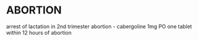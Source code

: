 # ABORTION

arrest of lactation in 2nd trimester abortion - cabergoline 1mg PO one tablet within 12 hours of abortion 
